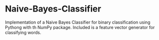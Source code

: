# Naive-Bayes-Classifier
Implementation of a Naive Bayes Classifier for binary classification using Pythong with th NumPy package. Included is a feature vector generator for classifying words. 
